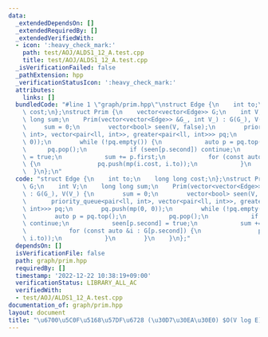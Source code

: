```yaml
---
data:
  _extendedDependsOn: []
  _extendedRequiredBy: []
  _extendedVerifiedWith:
  - icon: ':heavy_check_mark:'
    path: test/AOJ/ALDS1_12_A.test.cpp
    title: test/AOJ/ALDS1_12_A.test.cpp
  _isVerificationFailed: false
  _pathExtension: hpp
  _verificationStatusIcon: ':heavy_check_mark:'
  attributes:
    links: []
  bundledCode: "#line 1 \"graph/prim.hpp\"\nstruct Edge {\n    int to;\n    long long\
    \ cost;\n};\nstruct Prim {\n    vector<vector<Edge>> G;\n    int V;\n    long\
    \ long sum;\n    Prim(vector<vector<Edge>> &G_, int V_) : G(G_), V(V_) {\n   \
    \     sum = 0;\n        vector<bool> seen(V, false);\n        priority_queue<pair<ll,\
    \ int>, vector<pair<ll, int>>, greater<pair<ll, int>>> pq;\n        pq.push(mp(0,\
    \ 0));\n        while (!pq.empty()) {\n            auto p = pq.top();\n      \
    \      pq.pop();\n            if (seen[p.second]) continue;\n            seen[p.second]\
    \ = true;\n            sum += p.first;\n            for (const auto &i : G[p.second])\
    \ {\n                pq.push(mp(i.cost, i.to));\n            }\n        }\n  \
    \  }\n};\n"
  code: "struct Edge {\n    int to;\n    long long cost;\n};\nstruct Prim {\n    vector<vector<Edge>>\
    \ G;\n    int V;\n    long long sum;\n    Prim(vector<vector<Edge>> &G_, int V_)\
    \ : G(G_), V(V_) {\n        sum = 0;\n        vector<bool> seen(V, false);\n \
    \       priority_queue<pair<ll, int>, vector<pair<ll, int>>, greater<pair<ll,\
    \ int>>> pq;\n        pq.push(mp(0, 0));\n        while (!pq.empty()) {\n    \
    \        auto p = pq.top();\n            pq.pop();\n            if (seen[p.second])\
    \ continue;\n            seen[p.second] = true;\n            sum += p.first;\n\
    \            for (const auto &i : G[p.second]) {\n                pq.push(mp(i.cost,\
    \ i.to));\n            }\n        }\n    }\n};"
  dependsOn: []
  isVerificationFile: false
  path: graph/prim.hpp
  requiredBy: []
  timestamp: '2022-12-22 10:38:19+09:00'
  verificationStatus: LIBRARY_ALL_AC
  verifiedWith:
  - test/AOJ/ALDS1_12_A.test.cpp
documentation_of: graph/prim.hpp
layout: document
title: "\u6700\u5C0F\u5168\u57DF\u6728 (\u30D7\u30EA\u30E0) $O(V log E)$"
---
```


